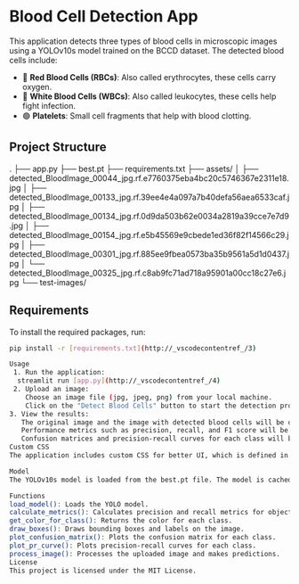 # Blood Cell Detection App

This application detects three types of blood cells in microscopic images using a YOLOv10s model trained on the BCCD dataset. The detected blood cells include:
- 🔴 **Red Blood Cells (RBCs)**: Also called erythrocytes, these cells carry oxygen.
- 🔵 **White Blood Cells (WBCs)**: Also called leukocytes, these cells help fight infection.
- 🟢 **Platelets**: Small cell fragments that help with blood clotting.

## Project Structure
. ├── app.py ├── best.pt ├── requirements.txt ├── assets/ │ ├── detected_BloodImage_00044_jpg.rf.e7760375eba4bc20c5746367e2311e18.jpg │ ├── detected_BloodImage_00133_jpg.rf.39ee4e4a097a7b40defa56aea6533caf.jpg │ ├── detected_BloodImage_00134_jpg.rf.0d9da503b62e0034a2819a39cce7e7d9.jpg │ ├── detected_BloodImage_00154_jpg.rf.e5b45569e9cbede1ed36f82f14566c29.jpg │ ├── detected_BloodImage_00301_jpg.rf.885ee9fbea0573ba35b9561a5d1d0437.jpg │ └── detected_BloodImage_00325_jpg.rf.c8ab9fc71ad718a95901a00cc18c27e6.jpg └── test-images/


## Requirements

To install the required packages, run:

```sh
pip install -r [requirements.txt](http://_vscodecontentref_/3)

Usage
 1. Run the application:
  streamlit run [app.py](http://_vscodecontentref_/4)
 2. Upload an image:
    Choose an image file (jpg, jpeg, png) from your local machine.
    Click on the "Detect Blood Cells" button to start the detection process.
3. View the results:
   The original image and the image with detected blood cells will be displayed.
   Performance metrics such as precision, recall, and F1 score will be shown.
   Confusion matrices and precision-recall curves for each class will be plotted.
Custom CSS
The application includes custom CSS for better UI, which is defined in the app.py file.

Model
The YOLOv10s model is loaded from the best.pt file. The model is cached to improve performance.

Functions
load_model(): Loads the YOLO model.
calculate_metrics(): Calculates precision and recall metrics for object detection.
get_color_for_class(): Returns the color for each class.
draw_boxes(): Draws bounding boxes and labels on the image.
plot_confusion_matrix(): Plots the confusion matrix for each class.
plot_pr_curve(): Plots precision-recall curves for each class.
process_image(): Processes the uploaded image and makes predictions.
License
This project is licensed under the MIT License.
